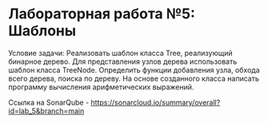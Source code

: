# Лабораторная работа №5: Шаблоны 
Условие задачи:
Реализовать шаблон класса Tree, реализующий бинарное дерево. Для представления узлов дерева использовать шаблон класса TreeNode. Определить функции добавления узла, обхода всего дерева, поиска по дереву. На основе созданного класса написать программу вычисления арифметических выражений.


Ссылка на SonarQube - https://sonarcloud.io/summary/overall?id=lab_5&branch=main